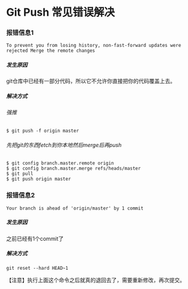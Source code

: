# Git Push 常见错误解决

### 报错信息1

```
To prevent you from losing history, non-fast-forward updates were rejected Merge the remote changes 
```

##### 发生原因

git仓库中已经有一部分代码，所以它不允许你直接把你的代码覆盖上去。

##### 解决方式

###### 强推

```
$ git push -f origin master
```

###### 先把git的东西fetch到你本地然后merge后再push

```
$ git config branch.master.remote origin
$ git config branch.master.merge refs/heads/master
$ git pull 
$ git push origin master
```

### 报错信息2

```
Your branch is ahead of 'origin/master' by 1 commit
```

##### 发生原因
之前已经有1个commit了

##### 解决方式

```
git reset --hard HEAD~1
```

【注意】执行上面这个命令之后就真的退回去了，需要重新修改，再次提交。














